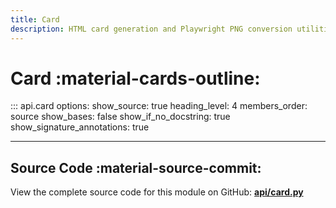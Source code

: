 ```yaml
---
title: Card
description: HTML card generation and Playwright PNG conversion utilities
---
```


# Card :material-cards-outline:

::: api.card
    options:
        show_source: true
        heading_level: 4
        members_order: source
        show_bases: false
        show_if_no_docstring: true
        show_signature_annotations: true

---

## Source Code :material-source-commit:

View the complete source code for this module on GitHub:
[**api/card.py**](https://github.com/Nicconike/Steam-Stats/blob/master/api/card.py)
